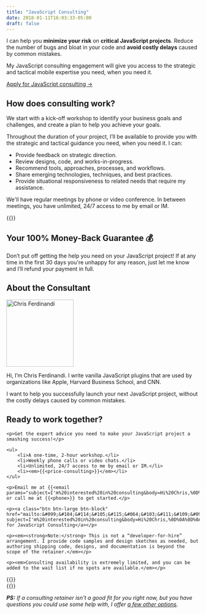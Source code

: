 ```yaml
---
title: "JavaScript Consulting"
date: 2018-01-11T16:03:33-05:00
draft: false
---
```


I can help you **minimize your risk** on **critical JavaScript projects**. Reduce the number of bugs and bloat in your code and **avoid costly delays** caused by common mistakes.

My JavaScript consulting engagement will give you access to the strategic and tactical mobile expertise you need, when you need it.

<a class="btn" href="#ready-to-buy">Apply for JavaScript consulting &rarr;</a>


## How does consulting work?

We start with a kick-off workshop to identify your business goals and challenges, and create a plan to help you achieve your goals.

Throughout the duration of your project, I’ll be available to provide you with the strategic and tactical guidance you need, when you need it. I can:

- Provide feedback on strategic direction.
- Review designs, code, and works-in-progress.
- Recommend tools, approaches, processes, and workflows.
- Share emerging technologies, techniques, and best practices.
- Provide situational responsiveness to related needs that require my assistance.

We'll have regular meetings by phone or video conference. In between meetings, you have unlimited, 24/7 access to me by email or IM.

<div class="padding-top-large padding-bottom-large">{{<testimonial-kabolobari photo>}}</div>

## Your 100% Money-Back Guarantee &#x1f4b0;

Don’t put off getting the help you need on your JavaScript project! If at any time in the first 30 days you're unhappy for any reason, just let me know and I’ll refund your payment in full.

## About the Consultant

<div class="clearfix margin-bottom"><img src="/img/chris-ferdinandi-high-res.jpg" alt="Chris Ferdinandi" width="175" height="175" class="img-circle alignleft margin-bottom">

Hi, I’m Chris Ferdinandi. I write vanilla JavaScript plugins that are used by organizations like Apple, Harvard Business School, and CNN.

I want to help you successfully launch your next JavaScript project, without the costly delays caused by common mistakes.</div>


<div class="callout" id="ready-to-buy">
	<h2>Ready to work together?</h2>

	<p>Get the expert advice you need to make your JavaScript project a smashing success!</p>

	<ul>
		<li>A one-time, 2-hour workshop.</li>
		<li>Weekly phone calls or video chats.</li>
		<li>Unlimited, 24/7 access to me by email or IM.</li>
		<li><em>{{<price-consulting>}}</em></li>
	</ul>

	<p>Email me at {{<email params="subject=I'm%20interested%20in%20consulting&body=Hi%20Chris,%0D%0A%0D%0AI'm%20working%20on%20[PROJECT]%20and%20could%20use%20some%20help%20with%20[THINGS].%20I%20think%20I%20could%20use%20your%20help%20for%20about%20[X]%20months.%0D%0A%0D%0AI%20work%20at%20[COMPANY]%20and%20am%20based%20in%20[LOCATION].%20You%20can%20learn%20more%20about%20what%20we%20do%20at%20[URL].%20The%20best%20way%20to%20reach%20me%20is%20[CONTACT%20INFO].%0D%0A%0D%0AThanks,%0D%0A[YOUR%20NAME]">}} or call me at {{<phone>}} to get started.</p>

	<p><a class="btn btn-large btn-block" href="mailto:&#099;&#104;&#114;&#105;&#115;&#064;&#103;&#111;&#109;&#097;&#107;&#101;&#116;&#104;&#105;&#110;&#103;&#115;&#046;&#099;&#111;&#109;?subject=I'm%20interested%20in%20consulting&body=Hi%20Chris,%0D%0A%0D%0AI'm%20working%20on%20[PROJECT]%20and%20could%20use%20some%20help%20with%20[THINGS].%20I%20think%20I%20could%20use%20your%20help%20for%20about%20[X]%20months.%0D%0A%0D%0AI%20work%20at%20[COMPANY]%20and%20am%20based%20in%20[LOCATION].%20You%20can%20learn%20more%20about%20what%20we%20do%20at%20[URL].%20The%20best%20way%20to%20reach%20me%20is%20[CONTACT%20INFO].%0D%0A%0D%0AThanks,%0D%0A[YOUR%20NAME]">Apply for JavaScript Consulting</a></p>

	<p><em><strong>Note:</strong> This is not a “developer-for-hire” arrangement. I provide code samples and design sketches as needed, but authoring shipping code, designs, and documentation is beyond the scope of the retainer.</em></p>

	<p><em>Consulting availability is extremely limited, and you can be added to the wait list if no spots are available.</em></p>
</div>


<div class="padding-top-large padding-bottom">{{<testimonial-hbs photo>}}</div>

<div class="padding-bottom-large">{{<testimonial-paws photo>}}</div>

*__PS:__ If a consulting retainer isn't a good fit for you right now, but you have questions you could use some help with, I offer [a few other options](/resources/).*